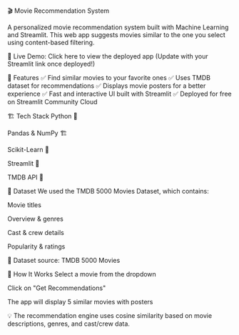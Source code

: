 🎬 Movie Recommendation System

A personalized movie recommendation system built with Machine Learning and Streamlit. This web app suggests movies similar to the one you select using content-based filtering.

🚀 Live Demo: Click here to view the deployed app (Update with your Streamlit link once deployed!)

📌 Features
✅ Find similar movies to your favorite ones
✅ Uses TMDB dataset for recommendations
✅ Displays movie posters for a better experience
✅ Fast and interactive UI built with Streamlit
✅ Deployed for free on Streamlit Community Cloud

🏗️ Tech Stack
Python 🐍

Pandas & NumPy 🏗️

Scikit-Learn 🤖

Streamlit 🎨

TMDB API 🎥

📂 Dataset
We used the TMDB 5000 Movies Dataset, which contains:

Movie titles

Overview & genres

Cast & crew details

Popularity & ratings

📌 Dataset source: TMDB 5000 Movies

🎥 How It Works
Select a movie from the dropdown

Click on "Get Recommendations"

The app will display 5 similar movies with posters

💡 The recommendation engine uses cosine similarity based on movie descriptions, genres, and cast/crew data.

